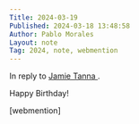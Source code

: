 ```yaml
---
Title: 2024-03-19
Published: 2024-03-18 13:48:58
Author: Pablo Morales
Layout: note
Tag: 2024, note, webmention
---
```

In reply to <a href="https://www.jvt.me/mf2/2024/03/tcugw/" class="u-reply-to">Jamie Tanna </a>.

Happy Birthday!

[webmention]
